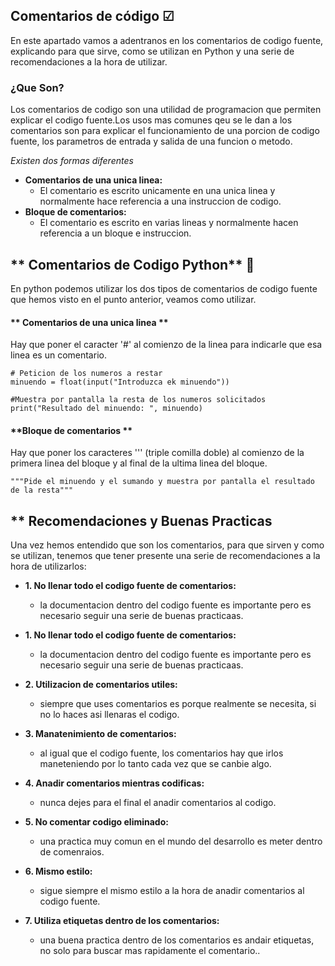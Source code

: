 ## **Comentarios de código** ☑ 

En este apartado vamos a adentranos en los comentarios de codigo fuente, explicando para que sirve, como se utilizan en Python y una serie de recomendaciones a la hora de utilizar.

### **¿Que Son?**

Los comentarios de codigo son una utilidad de programacion que permiten explicar el codigo fuente.Los usos mas comunes qeu se le dan a los comentarios son para explicar el funcionamiento de una porcion de codigo fuente, los parametros de entrada y salida de una funcion o metodo.

*Existen dos formas diferentes*

- **Comentarios de una unica linea:**
  - El comentario es escrito unicamente en una unica linea y normalmente hace referencia a una instruccion de codigo.
- **Bloque de comentarios:**
  - El comentario es escrito en varias lineas y normalmente hacen referencia a un bloque e instruccion.


## ** Comentarios de Codigo Python** 🐍 

En python podemos utilizar los dos tipos de comentarios de codigo fuente que hemos visto en el punto anterior, veamos como utilizar.

#### ** Comentarios de una unica linea **

Hay que poner el caracter '#' al comienzo de la linea para indicarle que esa linea es un comentario.

```
# Peticion de los numeros a restar
minuendo = float(input("Introduzca ek minuendo"))

#Muestra por pantalla la resta de los numeros solicitados
print("Resultado del minuendo: ", minuendo)
```

#### **Bloque de comentarios **

Hay que poner los caracteres ''' (triple comilla doble) al comienzo de la primera linea del bloque y al final de la ultima linea del bloque.

```
"""Pide el minuendo y el sumando y muestra por pantalla el resultado de la resta"""

```

## ** Recomendaciones y Buenas Practicas

Una vez hemos entendido que son los comentarios, para que sirven y como se utilizan, tenemos que tener presente una serie de recomendaciones a la hora de utilizarlos:

- **1. No llenar todo el codigo fuente de comentarios:**
    -  la documentacion dentro del codigo fuente es importante pero es necesario seguir una serie de buenas practicaas.

- **1. No llenar todo el codigo fuente de comentarios:**
    -  la documentacion dentro del codigo fuente es importante pero es necesario seguir una serie de buenas practicaas.

- **2. Utilizacion de comentarios utiles:**
    -  siempre que uses comentarios es porque realmente se necesita, si no lo haces asi llenaras el codigo.

- **3. Manatenimiento de comentarios:**
    -  al igual que el codigo fuente, los comentarios hay que irlos maneteniendo por lo tanto cada vez que se canbie algo.

- **4. Anadir comentarios mientras codificas:**
    -  nunca dejes para el final el anadir comentarios al codigo.

- **5. No comentar codigo eliminado:**
    -  una practica muy comun en el mundo del desarrollo es meter dentro de comenraios.

- **6. Mismo estilo:**
    -  sigue siempre el mismo estilo a la hora de anadir comentarios al codigo fuente.


- **7. Utiliza etiquetas dentro de los comentarios:**
    -  una buena practica dentro de los comentarios es andair etiquetas, no solo para buscar mas rapidamente el comentario..